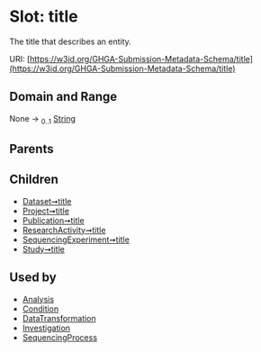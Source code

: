 
# Slot: title


The title that describes an entity.

URI: [https://w3id.org/GHGA-Submission-Metadata-Schema/title](https://w3id.org/GHGA-Submission-Metadata-Schema/title)


## Domain and Range

None &#8594;  <sub>0..1</sub> [String](types/String.md)

## Parents


## Children

 *  [Dataset➞title](Dataset_title.md)
 *  [Project➞title](Project_title.md)
 *  [Publication➞title](Publication_title.md)
 *  [ResearchActivity➞title](ResearchActivity_title.md)
 *  [SequencingExperiment➞title](SequencingExperiment_title.md)
 *  [Study➞title](Study_title.md)

## Used by

 * [Analysis](Analysis.md)
 * [Condition](Condition.md)
 * [DataTransformation](DataTransformation.md)
 * [Investigation](Investigation.md)
 * [SequencingProcess](SequencingProcess.md)

